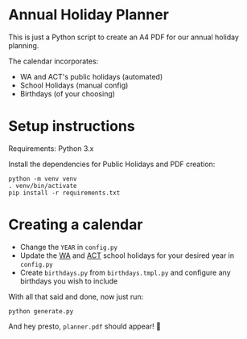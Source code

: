 # Annual Holiday Planner
This is just a Python script to create an A4 PDF for our annual holiday planning.

The calendar incorporates:

* WA and ACT's public holidays (automated)
* School Holidays (manual config)
* Birthdays (of your choosing)

# Setup instructions
Requirements: Python 3.x

Install the dependencies for Public Holidays and PDF creation:

```
python -m venv venv
. venv/bin/activate
pip install -r requirements.txt
```

# Creating a calendar

* Change the `YEAR` in `config.py`
* Update the [WA](https://www.wa.gov.au/service/employment/workplace-arrangements/public-holidays-western-australia) and [ACT](https://www.act.gov.au/living-in-the-act/public-holidays-school-terms-and-daylight-savings) school holidays for your desired year in `config.py`
* Create `birthdays.py` from `birthdays.tmpl.py` and configure any birthdays you wish to include

With all that said and done, now just run:

```
python generate.py
````

And hey presto, `planner.pdf` should appear! 🎉